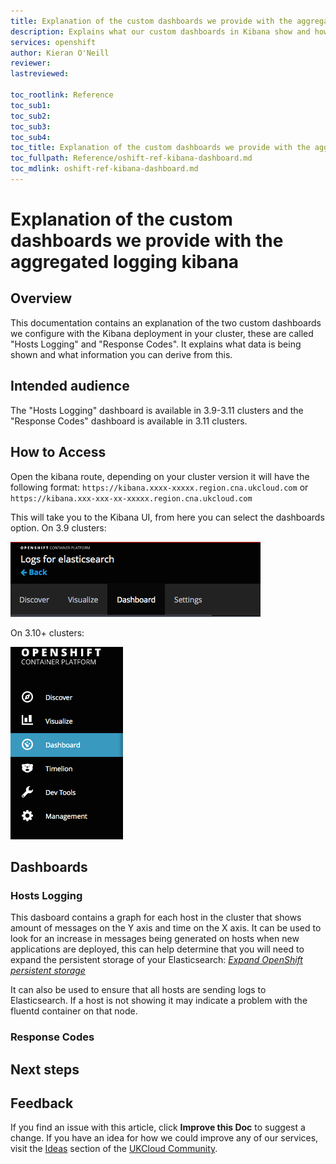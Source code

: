 ```yaml
---
title: Explanation of the custom dashboards we provide with the aggregated logging kibana | UKCloud Ltd
description: Explains what our custom dashboards in Kibana show and how this data can be used.
services: openshift
author: Kieran O'Neill
reviewer:
lastreviewed: 

toc_rootlink: Reference
toc_sub1:
toc_sub2:
toc_sub3:
toc_sub4:
toc_title: Explanation of the custom dashboards we provide with the aggregated logging kibana
toc_fullpath: Reference/oshift-ref-kibana-dashboard.md
toc_mdlink: oshift-ref-kibana-dashboard.md
---
```


# Explanation of the custom dashboards we provide with the aggregated logging kibana

## Overview

This documentation contains an explanation of the two custom dashboards we configure with the Kibana deployment in your cluster, these are called "Hosts Logging" and "Response Codes". It explains what data is being shown and what information you can derive from this.  

## Intended audience

The "Hosts Logging" dashboard is available in 3.9-3.11 clusters and the "Response Codes" dashboard is available in 3.11 clusters.

## How to Access

Open the kibana route, depending on your cluster version it will have the following format:
`https://kibana.xxxx-xxxxx.region.cna.ukcloud.com` or `https://kibana.xxx-xxx-xx-xxxxx.region.cna.ukcloud.com` 

This will take you to the Kibana UI, from here you can select the dashboards option. On 3.9 clusters:

![3.9 Kibana screenshot](images/oshift-kibana-dash-39.png)

On 3.10+ clusters:

![3.1+ Kibana screenshot](images/oshift-kibana-dash-311.png)

## Dashboards

### Hosts Logging

This dasboard contains a graph for each host in the cluster that shows amount of messages on the Y axis and time on the X axis. It can be used to look for an increase in messages being generated on hosts when new applications are deployed, this can help determine that you will need to expand the persistent storage of your Elasticsearch: [*Expand OpenShift persistent storage*](https://docs.ukcloud.com/articles/openshift/oshift-how-expand-persistent-vols.html)

It can also be used to ensure that all hosts are sending logs to Elasticsearch. If a host is not showing it may indicate a problem with the fluentd container on that node. 


### Response Codes



## Next steps


## Feedback

If you find an issue with this article, click **Improve this Doc** to suggest a change. If you have an idea for how we could improve any of our services, visit the [Ideas](https://community.ukcloud.com/ideas) section of the [UKCloud Community](https://community.ukcloud.com).
